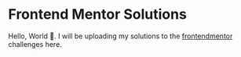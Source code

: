 # Frontend Mentor Solutions

Hello, World 👋. I will be uploading my solutions to the [frontendmentor](https://frontendmentor.io/) challenges here.
